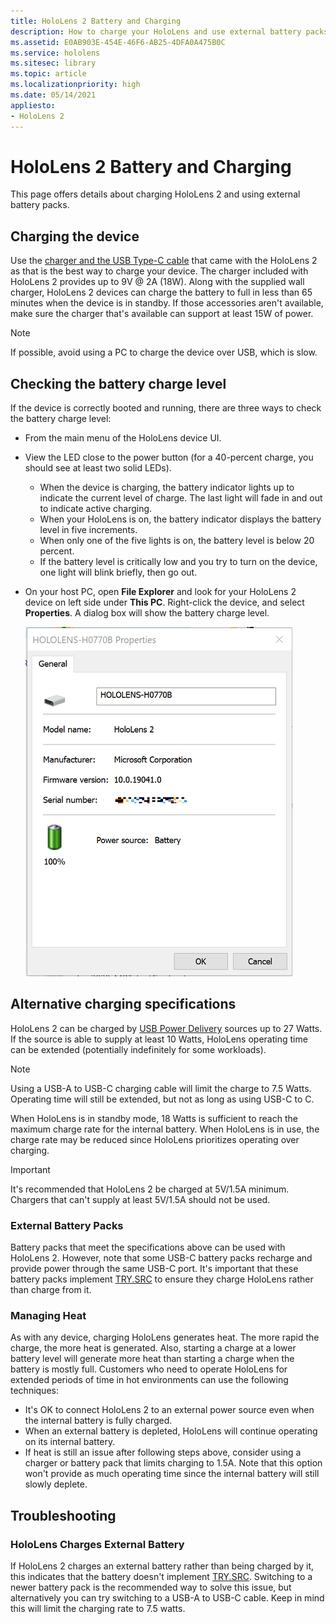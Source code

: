```yaml
---
title: HoloLens 2 Battery and Charging
description: How to charge your HoloLens and use external battery packs.
ms.assetid: E0AB903E-454E-46F6-AB25-4DFA0A475B0C
ms.service: hololens
ms.sitesec: library
ms.topic: article
ms.localizationpriority: high
ms.date: 05/14/2021
appliesto:
- HoloLens 2
---
```


# HoloLens 2 Battery and Charging

This page offers details about charging HoloLens 2 and using external battery packs.

## Charging the device

Use the [charger and the USB Type-C cable](https://www.microsoft.com/en-us/p/microsoft-hololens-2-usb-c-charger-cable/8vj21f2z8pk5?rtc=1) that came with the HoloLens 2 as that is the best way to charge your device. The charger included with HoloLens 2 provides up to 9V @ 2A (18W). Along with the supplied wall charger, HoloLens 2 devices can charge the battery to full in less than 65 minutes when the device is in standby. If those accessories aren't available, make sure the charger that's available can support at least 15W of power.

> [!NOTE]
> If possible, avoid using a PC to charge the device over USB, which is slow.

## Checking the battery charge level
If the device is correctly booted and running, there are three ways to check the battery charge level:

- From the main menu of the HoloLens device UI.
- View the LED close to the power button (for a 40-percent charge, you should see at least two solid LEDs).
    - When the device is charging, the battery indicator lights up to indicate the current level of charge.  The last light will fade in and out to indicate active charging.
    - When your HoloLens is on, the battery indicator displays the battery level in five increments.
    - When only one of the five lights is on, the battery level is below 20 percent.
    - If the battery level is critically low and you try to turn on the device, one light will blink briefly, then go out.
- On your host PC, open **File Explorer** and look for your HoloLens 2 device on left side under **This PC**. Right-click the device, and select **Properties**. A dialog box will show the battery charge level.

   ![A HoloLens 2 properties screen shows battery change level.](images/ResetRecovery2.png)

## Alternative charging specifications

HoloLens 2 can be charged by [USB Power Delivery](https://www.usb.org/usb-charger-pd) sources up to 27 Watts. If the source is able to supply at least 10 Watts, HoloLens operating time can be extended (potentially indefinitely for some workloads). 

> [!NOTE]
> Using a USB-A to USB-C charging cable will limit the charge to 7.5 Watts. Operating time will still be extended, but not as long as using USB-C to C.

When HoloLens is in standby mode, 18 Watts is sufficient to reach the maximum charge rate for the internal battery. When HoloLens is in use, the charge rate may be reduced since HoloLens prioritizes operating over charging.

> [!IMPORTANT]
> It's recommended that HoloLens 2 be charged at 5V/1.5A minimum. Chargers that can't supply at least 5V/1.5A should not be used. 

### External Battery Packs

Battery packs that meet the specifications above can be used with HoloLens 2. However, note that some USB-C battery packs recharge and provide power through the same USB-C port. It's important that these battery packs implement [TRY.SRC](https://usb.org/document-library/usb-type-cr-cable-and-connector-specification-revision-20) to ensure they charge HoloLens rather than charge from it. 

### Managing Heat

As with any device, charging HoloLens generates heat. The more rapid the charge, the more heat is generated. Also, starting a charge at a lower battery level will generate more heat than starting a charge when the battery is mostly full. Customers who need to operate HoloLens for extended periods of time in hot environments can use the following techniques:

- It's OK to connect HoloLens 2 to an external power source even when the internal battery is fully charged.
- When an external battery is depleted, HoloLens will continue operating on its internal battery.    
- If heat is still an issue after following steps above, consider using a charger or battery pack that limits charging to 1.5A. Note that this option won't provide as much operating time since the internal battery will still slowly deplete.

## Troubleshooting


### HoloLens Charges External Battery
If HoloLens 2 charges an external battery rather than being charged by it, this indicates that the battery doesn't implement [TRY.SRC](https://usb.org/document-library/usb-type-cr-cable-and-connector-specification-revision-20). Switching to a newer battery pack is the recommended way to solve this issue, but alternatively you can try switching to a USB-A to USB-C cable. Keep in mind this will limit the charging rate to 7.5 watts.
